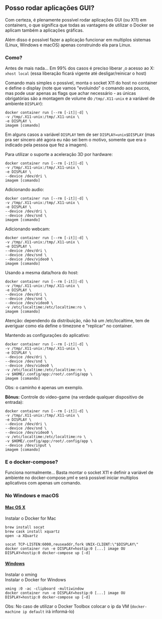 ## Posso rodar aplicações GUI?
Com certeza, é plenamente possível rodar aplicações GUI (ou X11) em containers, o que significa que todas as vantagens de utilizar o Docker se aplicam também a aplicações gráficas.

Além disso é possível fazer a aplicação funcionar em multiplos sistemas (Linux, Windows e macOS) apenas construindo ela para Linux.

### Como?
Antes de mais nada... Em 99% dos casos é preciso liberar ,o acesso ao X: `xhost local` (essa liberação ficará vigente até desligar/reinicar o host)

Comando mais simples o possível, monta o socket X11 do host no container e define o display (note que vamos "evoluindo" o comando aos poucos, mas pode usar apenas as flags que achar necessário - as únicas obrigatórias são a montagem de volume do `/tmp/.X11-unix` e a variável de ambiente `DISPLAY`):

```
docker container run [--rm [-it]|-d] \
-v /tmp/.X11-unix:/tmp/.X11-unix \
-e DISPLAY \
imagem [comando]
```
Em alguns casos a variável `DISPLAY` tem de ser `DISPLAY=unix$DISPLAY` (mas pra ser sincero até agora eu não sei bem o motivo, somente que era o indicado pela pessoa que fez a imagem).


Para utilizar o suporte a aceleração 3D por hardware:

```
docker container run [--rm [-it]|-d] \
-v /tmp/.X11-unix:/tmp/.X11-unix \
-e DISPLAY \
--device /dev/dri \
imagem [comando]
```

Adicionando audio:

```
docker container run [--rm [-it]|-d] \
-v /tmp/.X11-unix:/tmp/.X11-unix \
-e DISPLAY \
--device /dev/dri \
--device /dev/snd \
imagem [comando]
```

Adicionando webcam:

```
docker container run [--rm [-it]|-d] \
-v /tmp/.X11-unix:/tmp/.X11-unix \
-e DISPLAY \
--device /dev/dri \
--device /dev/snd \
--device /dev/video0 \
imagem [comando]
```

Usando a mesma data/hora do host:

```
docker container run [--rm [-it]|-d] \
-v /tmp/.X11-unix:/tmp/.X11-unix \
-e DISPLAY \
--device /dev/dri \
--device /dev/snd \
--device /dev/video0 \
-v /etc/localtime:/etc/localtime:ro \
imagem [comando]
```
Atenção: dependendo da distribuição, não há um /etc/localtime, tem de averiguar como ela define o timezone e "replicar" no container.

Mantendo as configurações do aplicativo:

```
docker container run [--rm [-it]|-d] \
-v /tmp/.X11-unix:/tmp/.X11-unix \
-e DISPLAY \
--device /dev/dri \
--device /dev/snd \
--device /dev/video0 \
-v /etc/localtime:/etc/localtime:ro \
-v $HOME/.config/app:/root/.config/app \
imagem [comando]
```
Obs: o caminho é apenas um exemplo.

**Bônus:** Controle do video-game (na verdade qualquer dispositivo de entrada):

```
docker container run [--rm [-it]|-d] \
-v /tmp/.X11-unix:/tmp/.X11-unix \
-e DISPLAY \
--device /dev/dri \
--device /dev/snd \
--device /dev/video0 \
-v /etc/localtime:/etc/localtime:ro \
-v $HOME/.config/app:/root/.config/app \
--device /dev/input \
imagem [comando]
```

### E o docker-compose?
Funciona normalmente... Basta montar o socket X11 e definir a variável de ambiente no docker-compose.yml e será possível iniciar multiplos aplicativos com apenas um comando.

### No Windows e macOS

#### [Mac OS X](https://github.com/docker/docker/issues/8710#issuecomment-71113263)  
Instalar o Docker for Mac

```
brew install socat
brew cask install xquartz
open -a XQuartz

socat TCP-LISTEN:6000,reuseaddr,fork UNIX-CLIENT:\"$DISPLAY\"
docker container run -e DISPLAY=hostip:0 [...] image OU DISPLAY=hostip:0 docker-compose up [-d]
```  
#### [Windows](https://github.com/docker/docker/issues/8710#issuecomment-135109677)  
Instalar o xming  
Instalar o Docker for Windows

```
xming :0 -ac -clipboard -multiwindow
docker container run -e DISPLAY=hostip:0 [...] image OU DISPLAY=hostip:0 docker-compose up [-d]
```

Obs: No caso de utilizar o Docker Toolbox colocar o ip da VM (`docker-machine ip default` irá informá-lo)
